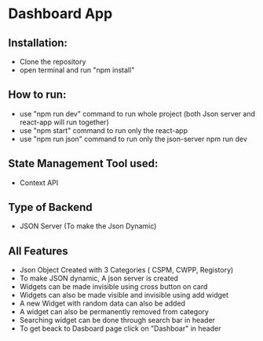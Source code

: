 # Dashboard App

## Installation:
- Clone the repository
- open terminal and run "npm install"


## How to run:
- use "npm run dev" command to run whole project (both Json server and react-app will run together)
- use "npm start" command to run only the react-app
- use "npm run json" command to run only the json-server 
  npm run dev

## State Management Tool used: 
- Context API

## Type of Backend
- JSON Server (To make the Json Dynamic)

## All Features
- Json Object Created with 3 Categories ( CSPM, CWPP, Registory)
- To make JSON dynamic, A json server is created
- Widgets can be made invisible using cross button on card
- Widgets can also be made visible and invisible using add widget
- A new Widget with random data can also be added
- A widget can also be permanently removed from category
- Searching widget can be done through search bar in header
- To get beack to Dasboard page click on "Dashboar" in header
